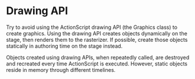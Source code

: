# Drawing API

<div>

Try to avoid using the ActionScript drawing API (the Graphics class) to create
graphics. Using the drawing API creates objects dynamically on the stage, then
renders them to the rasterizer. If possible, create those objects statically in
authoring time on the stage instead.

Objects created using drawing APIs, when repeatedly called, are destroyed and
recreated every time ActionScript is executed. However, static objects reside in
memory through different timelines.

</div>

<div>

<div>

</div>

</div>
